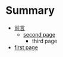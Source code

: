 # Summary

* [前言](README.md)
  * [second page](second-page.md)
    * third page
* [first page](first-page.md)



